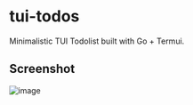 # tui-todos
Minimalistic TUI Todolist built with Go + Termui.

## Screenshot
![image](https://github.com/rossw01/tui-todos/assets/56947241/bd8b6528-4920-4431-a964-e7f60a6b1438)
